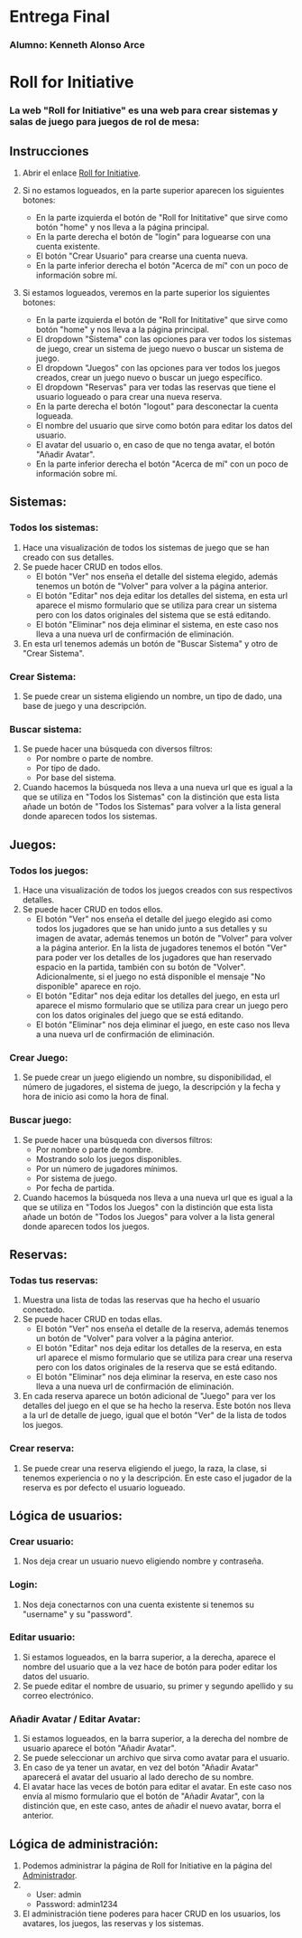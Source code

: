# Entrega Final
### Alumno: Kenneth Alonso Arce

# Roll for Initiative
### La web "Roll for Initiative" es una web para crear sistemas y salas de juego para juegos de rol de mesa:

## Instrucciones

1. Abrir el enlace [Roll for Initiative](http://localhost:8000/partidas/).

2. Si no estamos logueados, en la parte superior aparecen los siguientes botones:
    - En la parte izquierda el botón de "Roll for Inititative" que sirve como botón "home" y nos lleva a la página principal.
    - En la parte derecha el botón de "login" para loguearse con una cuenta existente.
    - El botón "Crear Usuario" para crearse una cuenta nueva.
    - En la parte inferior derecha el botón "Acerca de mí" con un poco de información sobre mí.

3. Si estamos logueados, veremos en la parte superior los siguientes botones:
    - En la parte izquierda el botón de "Roll for Inititative" que sirve como botón "home" y nos lleva a la página principal.
    - El dropdown "Sistema" con las opciones para ver todos los sistemas de juego, crear un sistema de juego nuevo o buscar un sistema de juego.
    - El dropdown "Juegos" con las opciones para ver todos los juegos creados, crear un juego nuevo o buscar un juego específico.
    - El dropdown "Reservas" para ver todas las reservas que tiene el usuario logueado o para crear una nueva reserva.
    - En la parte derecha el botón "logout" para desconectar la cuenta logueada.
    - El nombre del usuario que sirve como botón para editar los datos del usuario.
    - El avatar del usuario o, en caso de que no tenga avatar, el botón "Añadir Avatar".
    - En la parte inferior derecha el botón "Acerca de mí" con un poco de información sobre mí.


## Sistemas:
### Todos los sistemas:
1. Hace una visualización de todos los sistemas de juego que se han creado con sus detalles.
2. Se puede hacer CRUD en todos ellos.
    - El botón "Ver" nos enseña el detalle del sistema elegido, además tenemos un botón de "Volver" para volver a la página anterior.
    - El botón "Editar" nos deja editar los detalles del sistema, en esta url aparece el mismo formulario que se utiliza para crear un sistema pero con los datos originales del sistema que se está editando.
    - El botón "Eliminar" nos deja eliminar el sistema, en este caso nos lleva a una nueva url de confirmación de eliminación.
3. En esta url tenemos además un botón de "Buscar Sistema" y otro de "Crear Sistema".
### Crear Sistema:
1. Se puede crear un sistema eligiendo un nombre, un tipo de dado, una base de juego y una descripción.
### Buscar sistema:
1. Se puede hacer una búsqueda con diversos filtros:
    - Por nombre o parte de nombre.
    - Por tipo de dado.
    - Por base del sistema.
2. Cuando hacemos la búsqueda nos lleva a una nueva url que es igual a la que se utiliza en "Todos los Sistemas" con la distinción que esta lista añade un botón de "Todos los Sistemas" para volver a la lista general donde aparecen todos los sistemas.

## Juegos:
### Todos los juegos:
1. Hace una visualización de todos los juegos creados con sus respectivos detalles.
2. Se puede hacer CRUD en todos ellos.
    - El botón "Ver" nos enseña el detalle del juego elegido asi como todos los jugadores que se han unido junto a sus detalles y su imagen de avatar, además tenemos un botón de "Volver" para volver a la página anterior. En la lista de jugadores tenemos el botón "Ver" para poder ver los detalles de los jugadores que han reservado espacio en la partida, también con su botón de "Volver". Adicionalmente, si el juego no está disponible el mensaje "No disponible" aparece en rojo.
    - El botón "Editar" nos deja editar los detalles del juego, en esta url aparece el mismo formulario que se utiliza para crear un juego pero con los datos originales del juego que se está editando.
    - El botón "Eliminar" nos deja eliminar el juego, en este caso nos lleva a una nueva url de confirmación de eliminación.
### Crear Juego:
1. Se puede crear un juego eligiendo un nombre, su disponibilidad, el número de jugadores, el sistema de juego, la descripción y la fecha y hora de inicio asi como la hora de final.
### Buscar juego:
1. Se puede hacer una búsqueda con diversos filtros:
    - Por nombre o parte de nombre.
    - Mostrando solo los juegos disponibles.
    - Por un número de jugadores mínimos.
    - Por sistema de juego.
    - Por fecha de partida.
2. Cuando hacemos la búsqueda nos lleva a una nueva url que es igual a la que se utiliza en "Todos los Juegos" con la distinción que esta lista añade un botón de "Todos los Juegos" para volver a la lista general donde aparecen todos los juegos.

## Reservas:
### Todas tus reservas:
1. Muestra una lista de todas las reservas que ha hecho el usuario conectado.
2. Se puede hacer CRUD en todas ellas.
    - El botón "Ver" nos enseña el detalle de la reserva, además tenemos un botón de "Volver" para volver a la página anterior.
    - El botón "Editar" nos deja editar los detalles de la reserva, en esta url aparece el mismo formulario que se utiliza para crear una reserva pero con los datos originales de la reserva que se está editando.
    - El botón "Eliminar" nos deja eliminar la reserva, en este caso nos lleva a una nueva url de confirmación de eliminación.
3. En cada reserva aparece un botón adicional de "Juego" para ver los detalles del juego en el que se ha hecho la reserva. Este botón nos lleva a la url de detalle de juego, igual que el botón "Ver" de la lista de todos los juegos.
### Crear reserva:
1. Se puede crear una reserva eligiendo el juego, la raza, la clase, si tenemos experiencia o no y la descripción. En este caso el jugador de la reserva es por defecto el usuario logueado.

## Lógica de usuarios:
### Crear usuario:
1. Nos deja crear un usuario nuevo eligiendo nombre y contraseña.
### Login:
1. Nos deja conectarnos con una cuenta existente si tenemos su "username" y su "password".
### Editar usuario:
1. Si estamos logueados, en la barra superior, a la derecha, aparece el nombre del usuario que a la vez hace de botón para poder editar los datos del usuario.
2. Se puede editar el nombre de usuario, su primer y segundo apellido y su correo electrónico.
### Añadir Avatar / Editar Avatar:
1. Si estamos logueados, en la barra superior, a la derecha del nombre de usuario aparece el botón "Añadir Avatar".
2. Se puede seleccionar un archivo que sirva como avatar para el usuario.
3. En caso de ya tener un avatar, en vez del botón "Añadir Avatar" aparecerá el avatar del usuario al lado derecho de su nombre.
4. El avatar hace las veces de botón para editar el avatar. En este caso nos envía al mismo formulario que el botón de "Añadir Avatar", con la distinción que, en este caso, antes de añadir el nuevo avatar, borra el anterior.

## Lógica de administración:
1. Podemos administrar la página de Roll for Initiative en la página del [Administrador](http://localhost:8000/admin/).
2.  - User: admin 
    - Password: admin1234
3. El administración tiene poderes para hacer CRUD en los usuarios, los avatares, los juegos, las reservas y los sistemas.